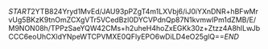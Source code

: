 $START$2YTB824Yryd1MvEd/JAU93pPZgT4m1LXVbj6/iJ0iYXnDNR+hBFwMrvUg5BKzK9tnOmZCXgVTr5VCedBzl0DYCVPdnQp87N1kvmwIPm1dZMB/E/M9NON08h/TPPzSaeYQW42CMs+h2uheH4hoZxEGKk30z+Ztzz4A8hlLwJbCCC6eoUhCXldYNpeWTCPVMXE0QFlyEPO6wDiLD4eO25glQ==$END$